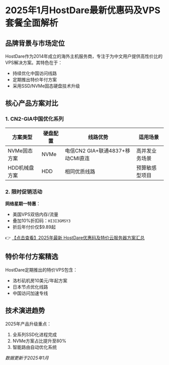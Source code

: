 # 2025年1月HostDare最新优惠码及VPS套餐全面解析

## 品牌背景与市场定位
HostDare作为2014年成立的海外主机服务商，专注于为中文用户提供高性价比的VPS解决方案。其特色在于：
- 持续优化中国访问线路
- 定期推出特价年付方案
- 采用SSD/NVMe固态硬盘技术升级

## 核心产品方案对比

### 1. CN2-GIA中国优化系列
| 方案类型       | 硬盘配置 | 线路优势                          | 适用场景         |
|----------------|----------|-----------------------------------|------------------|
| NVMe固态方案   | NVMe     | 电信CN2 GIA+联通4837+移动CMI直连 | 高并发业务场景   |
| HDD机械盘方案  | HDD      | 相同优质线路                      | 预算敏感型项目   |

### 2. 限时促销活动
**网络星期一特惠**：
- 美国VPS双倍内存/流量
- 叠加10%折扣码：`HI3I3GMSY3`
- 折后年付价仅$9.89起

👉 [【点击查看】2025年最新 HostDare优惠码及特价云服务器方案汇总](https://bit.ly/hostdare)

## 特价年付方案精选
HostDare定期推出的特价VPS包含：
- 洛杉矶机房10美元/年起方案
- 日本节点优化线路
- 中国访问加速专线

## 技术演进趋势
2025年产品升级重点：
1. 全系列SSD化进程完成
2. NVMe方案占比提升至80%
3. 智能路由自动优化系统

*数据更新于2025年1月*